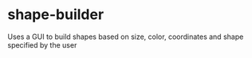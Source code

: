 # shape-builder
Uses a GUI to build shapes based on size, color, coordinates and shape specified by the user
